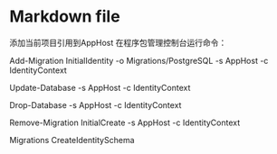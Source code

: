 ﻿# Markdown file
添加当前项目引用到AppHost
在程序包管理控制台运行命令：

Add-Migration InitialIdentity -o Migrations/PostgreSQL -s AppHost -c IdentityContext

Update-Database -s AppHost -c IdentityContext

Drop-Database -s AppHost -c IdentityContext

Remove-Migration InitialCreate -s AppHost -c IdentityContext

Migrations
CreateIdentitySchema